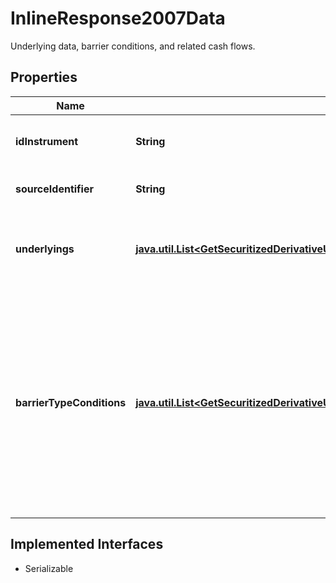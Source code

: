 

# InlineResponse2007Data

Underlying data, barrier conditions, and related cash flows.

## Properties

Name | Type | Description | Notes
------------ | ------------- | ------------- | -------------
**idInstrument** | **String** | MDG identifier of the instrument. |  [optional]
**sourceIdentifier** | **String** | Identifier used in the request. |  [optional]
**underlyings** | [**java.util.List&lt;GetSecuritizedDerivativeUnderlyingListDataUnderlyingsItems&gt;**](GetSecuritizedDerivativeUnderlyingListDataUnderlyingsItems.md) | Information regarding the underlying(s) of the securitized derivative. |  [optional]
**barrierTypeConditions** | [**java.util.List&lt;GetSecuritizedDerivativeUnderlyingListDataBarrierTypeConditionsItems&gt;**](GetSecuritizedDerivativeUnderlyingListDataBarrierTypeConditionsItems.md) | Set of conditions associated with a particular type of barrier. A condition is defined by the related type and level of the barrier, its observation period, and the resulting cash flow, if any. |  [optional]


## Implemented Interfaces

* Serializable


